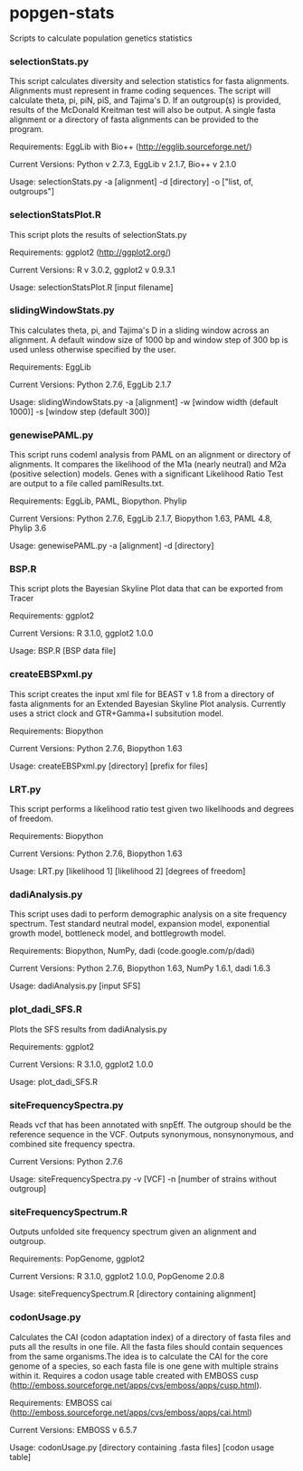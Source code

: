 # popgen-stats

Scripts to calculate population genetics statistics

### selectionStats.py
This script calculates diversity and selection statistics for fasta alignments. Alignments must represent in frame coding sequences. The script will calculate theta, pi, piN, piS, and Tajima's D. If an outgroup(s) is provided, results of the McDonald Kreitman test will also be output. A single fasta alignment or a directory of fasta alignments can be provided to the program.

Requirements: EggLib with Bio++ (http://egglib.sourceforge.net/)

Current Versions: Python v 2.7.3, EggLib v 2.1.7, Bio++ v 2.1.0

Usage:
selectionStats.py -a [alignment] -d [directory] -o ["list, of, outgroups"]

### selectionStatsPlot.R
This script plots the results of selectionStats.py

Requirements: ggplot2 (http://ggplot2.org/)

Current Versions: R v 3.0.2, ggplot2 v 0.9.3.1

Usage:
selectionStatsPlot.R [input filename]

### slidingWindowStats.py
This calculates theta, pi, and Tajima's D in a sliding window across an alignment. A default window size of 1000 bp and window step of 300 bp is used unless otherwise specified by the user.

Requirements: EggLib 

Current Versions: Python 2.7.6, EggLib 2.1.7

Usage:
slidingWindowStats.py -a [alignment] -w [window width (default 1000)] -s [window step (default 300)]

### genewisePAML.py
This script runs codeml analysis from PAML on an alignment or directory of alignments. It compares the likelihood of the M1a (nearly neutral) and M2a (positive selection) models. Genes with a significant Likelihood Ratio Test are output to a file called pamlResults.txt.

Requirements: EggLib, PAML, Biopython. Phylip

Current Versions: Python 2.7.6, EggLib 2.1.7, Biopython 1.63, PAML 4.8, Phylip 3.6

Usage:
genewisePAML.py -a [alignment] -d [directory]

### BSP.R
This script plots the Bayesian Skyline Plot data that can be exported from
Tracer

Requirements: ggplot2

Current Versions: R 3.1.0, ggplot2 1.0.0

Usage:
BSP.R [BSP data file]

### createEBSPxml.py
This script creates the input xml file for BEAST v 1.8 from a directory of 
fasta alignments for an Extended Bayesian Skyline Plot analysis. Currently uses
a strict clock and GTR+Gamma+I subsitution model.

Requirements: Biopython

Current Versions: Python 2.7.6, Biopython 1.63

Usage:
createEBSPxml.py [directory] [prefix for files]

### LRT.py
This script performs a likelihood ratio test given two likelihoods and degrees
of freedom.

Requirements: Biopython

Current Versions: Python 2.7.6, Biopython 1.63

Usage:
LRT.py [likelihood 1] [likelihood 2] [degrees of freedom]

### dadiAnalysis.py
This script uses dadi to perform demographic analysis on a site frequency 
spectrum. Test standard neutral model, expansion model, exponential growth
model, bottleneck model, and bottlegrowth model. 

Requirements: Biopython, NumPy, dadi (code.google.com/p/dadi)

Current Versions: Python 2.7.6, Biopython 1.63, NumPy 1.6.1, dadi 1.6.3

Usage:
dadiAnalysis.py [input SFS]

### plot_dadi_SFS.R
Plots the SFS results from dadiAnalysis.py

Requirements: ggplot2

Current Versions: R 3.1.0, ggplot2 1.0.0

Usage:
plot_dadi_SFS.R

### siteFrequencySpectra.py
Reads vcf that has been annotated with snpEff. The outgroup should be the
reference sequence in the VCF. Outputs synonymous, nonsynonymous, and combined
site frequency spectra.

Current Versions: Python 2.7.6

Usage:
siteFrequencySpectra.py -v [VCF] -n [number of strains without outgroup]

### siteFrequencySpectrum.R
Outputs unfolded site frequency spectrum given an alignment and outgroup.

Requirements: PopGenome, ggplot2

Current Versions: R 3.1.0, ggplot2 1.0.0, PopGenome 2.0.8

Usage:
siteFrequencySpectrum.R [directory containing alignment]

### codonUsage.py
Calculates the CAI (codon adaptation index) of a directory of fasta files and puts all the results in one file.
All the fasta files should contain sequences from the same organisms.The idea is to calculate the CAI for the core genome
of a species, so each fasta file is one gene with multiple strains within it.
Requires a codon usage table created with EMBOSS cusp (http://emboss.sourceforge.net/apps/cvs/emboss/apps/cusp.html).

Requirements: EMBOSS cai (http://emboss.sourceforge.net/apps/cvs/emboss/apps/cai.html)

Current Versions: EMBOSS v 6.5.7

Usage:
codonUsage.py [directory containing .fasta files] [codon usage table]
